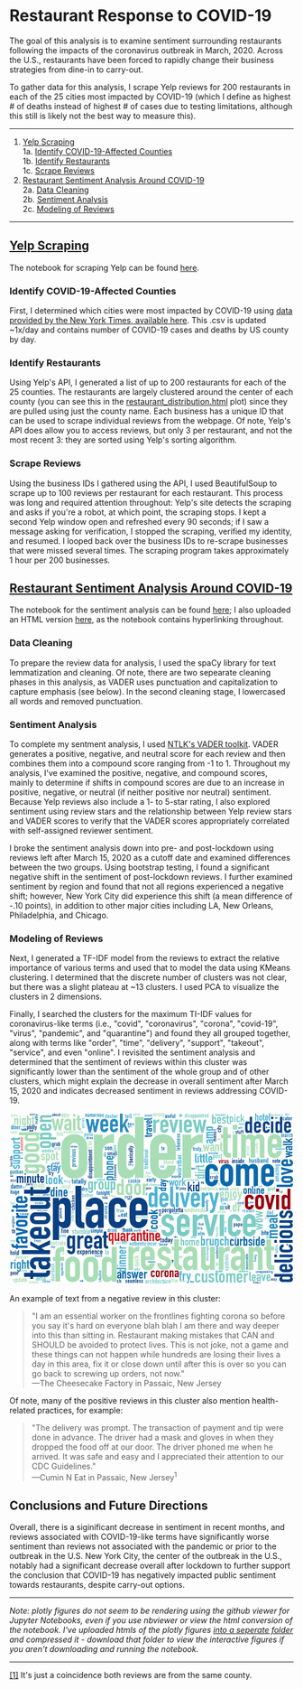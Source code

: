 # Restaurant Response to COVID-19
The goal of this analysis is to examine sentiment surrounding restaurants following the impacts of the coronavirus outbreak in March, 2020. Across the U.S., restaurants have been forced to rapidly change their business strategies from dine-in to carry-out.

To gather data for this analysis, I scrape Yelp reviews for 200 restaurants in each of the 25 cities most impacted by COVID-19 (which I define as highest # of deaths instead of highest # of cases due to testing limitations, although this still is likely not the best way to measure this).

***
1. [Yelp Scraping](#Yelp-Scraping)  
    1a. [Identify COVID-19-Affected Counties](#Identify-COVID-19-Affected-Counties)  
    1b. [Identify Restaurants](#Identify-Restaurants)  
    1c. [Scrape Reviews](#Scrape-Reviews)  
2. [Restaurant Sentiment Analysis Around COVID-19](#Restaurant-Sentiment-Analysis-Around-COVID-19)  
    2a. [Data Cleaning](#Data-Cleaning)  
    2b. [Sentiment Analysis](#Sentiment-Analysis)  
    2c. [Modeling of Reviews](#Modeling-of-Reviews)  

***
## [Yelp Scraping](yelp-scraping.ipynb)
The notebook for scraping Yelp can be found [here](yelp-scraping.ipynb). 

### Identify COVID-19-Affected Counties
First, I determined which cities were most impacted by COVID-19 using [data provided by the New York Times, available here](https://raw.githubusercontent.com/nytimes/covid-19-data/master/us-counties.csv). This .csv is updated ~1x/day and contains number of COVID-19 cases and deaths by US county by day.

### Identify Restaurants
Using Yelp's API, I generated a list of up to 200 restaurants for each of the 25 counties. The restaurants are largely clustered around the center of each county (you can see this in the [restaurant_distribution.html](plotly_figures.zip) plot) since they are pulled using just the county name. Each business has a unique ID that can be used to scrape individual reviews from the webpage. Of note, Yelp's API does allow you to access reviews, but only 3 per restaurant, and not the most recent 3: they are sorted using Yelp's sorting algorithm.

### Scrape Reviews
Using the business IDs I gathered using the API, I used BeautifulSoup to scrape up to 100 reviews per restaurant for each restaurant. This process was long and required attention throughout: Yelp's site detects the scraping and asks if you're a robot, at which point, the scraping stops. I kept a second Yelp window open and refreshed every 90 seconds; if I saw a message asking for verification, I stopped the scraping, verified my identity, and resumed. I looped back over the business IDs to re-scrape businesses that were missed several times. The scraping program takes approximately 1 hour per 200 businesses.

## [Restaurant Sentiment Analysis Around COVID-19](covid19-sentiment-analysis.ipynb)
The notebook for the sentiment analysis can be found [here](covid19-sentiment-analysis.ipynb); I also uploaded an HTML version [here](covid19-sentiment-analysis.html), as the notebook contains hyperlinking throughout.

### Data Cleaning 
To prepare the review data for analysis, I used the spaCy library for text lemmatization and cleaning. Of note, there are two sepearate cleaning phases in this analysis, as VADER uses punctuation and capitalization to capture emphasis (see below). In the second cleaning stage, I lowercased all words and removed punctuation.

### Sentiment Analysis
To complete my sentment analysis, I used [NTLK's VADER toolkit](https://github.com/cjhutto/vaderSentiment). VADER generates a positive, negative, and neutral score for each review and then combines them into a compound score ranging from -1 to 1. Throughout my analysis, I've examined the positive, negative, and compound scores, mainly to determine if shifts in compound scores are due to an increase in positive, negative, or neutral (if neither positive nor neutral) sentiment. Because Yelp reviews also include a 1- to 5-star rating, I also explored sentiment using review stars and the relationship between Yelp review stars and VADER scores to verify that the VADER scores appropriately correlated with self-assigned reviewer sentiment.

I broke the sentiment analysis down into pre- and post-lockdown using reviews left after March 15, 2020 as a cutoff date and examined differences between the two groups. Using bootstrap testing, I found a significant negative shift in the sentiment of post-lockdown reviews. I further examined sentiment by region and found that not all regions experienced a negative shift; however, New York City did experience this shift (a mean difference of -.10 points), in addition to other major cities including LA, New Orleans, Philadelphia, and Chicago.

### Modeling of Reviews
Next, I generated a TF-IDF model from the reviews to extract the relative importance of various terms and used that to model the data using KMeans clustering. I determined that the discrete number of clusters was not clear, but there was a slight plateau at ~13 clusters. I used PCA to visualize the clusters in 2 dimensions. 

Finally, I searched the clusters for the maximum TI-IDF values for coronavirus-like terms (i.e., "covid", "coronavirus", "corona", "covid-19", "virus", "pandemic", and "quarantine") and found they all grouped together, along with terms like "order", "time", "delivery", "support", "takeout", "service", and even "online". I revisited the sentiment analysis and determined that the sentiment of reviews within this cluster was significantly lower than the sentiment of the whole group and of other clusters, which might explain the decrease in overall sentiment after March 15, 2020 and indicates decreased sentiment in reviews addressing COVID-19. 

![Cornavirus-like Terms](covid_wordcloud.png)

An example of text from a negative review in this cluster:
>"I am an essential worker on the frontlines fighting corona so before you say it's hard on everyone blah blah I am there and way deeper into this than sitting in. Restaurant making mistakes that CAN and SHOULD be avoided to protect lives. This is not joke, not a game and these things can not happen while hundreds are losing their lives a day in this area, fix it or close down until after this is over so you can go back to screwing up orders, not now."  
&mdash;The Cheesecake Factory in Passaic, New Jersey

Of note, many of the positive reviews in this cluster also mention health-related practices, for example:
>"The delivery was prompt. The transaction of payment and tip were done in advance.  The driver had a mask and gloves in when they dropped the food off at our door.  The driver phoned me when he arrived.  It was safe and easy and I appreciated their attention to our CDC Guidelines."  
&mdash;Cumin N Eat in Passaic, New Jersey<sup>1</sup>

## Conclusions and Future Directions
Overall, there is a siginificant decrease in sentiment in recent months, and reviews associated with COVID-19-like terms have significantly worse sentiment than reviews not associated with the pandemic or prior to the outbreak in the U.S. New York City, the center of the outbreak in the U.S., notably had a significant decrease overall after lockdown to further support the conclusion that COVID-19 has negatively impacted public sentiment towards restaurants, despite carry-out options.

***
_Note: plotly figures do not seem to be rendering using the github viewer for Jupyter Notebooks, even if you use nbviewer or view the html conversion of the notebook. I've uploaded htmls of the plotly figures [into a seperate folder](plotly_figures.zip) and compressed it - download that folder to view the interactive figures if you aren't downloading and running the notebook._ 

***
<a href="#Modeling-of-Revies">[1]</a> It's just a coincidence both reviews are from the same county. 



